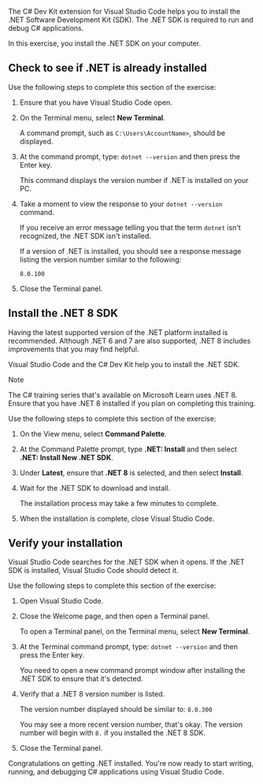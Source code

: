 The C# Dev Kit extension for Visual Studio Code helps you to install the .NET Software Development Kit (SDK). The .NET SDK is required to run and debug C# applications.

In this exercise, you install the .NET SDK on your computer.

## Check to see if .NET is already installed

Use the following steps to complete this section of the exercise:

1. Ensure that you have Visual Studio Code open.

1. On the Terminal menu, select **New Terminal**.

    A command prompt, such as `C:\Users\AccountName>`, should be displayed.

1. At the command prompt, type: `dotnet --version` and then press the Enter key.

    This command displays the version number if .NET is installed on your PC.

1. Take a moment to view the response to your `dotnet --version` command.

    If you receive an error message telling you that the term `dotnet` isn't recognized, the .NET SDK isn't installed.

    If a version of .NET is installed, you should see a response message listing the version number similar to the following:

    `8.0.100`

1. Close the Terminal panel.

## Install the .NET 8 SDK

Having the latest supported version of the .NET platform installed is recommended. Although .NET 6 and 7 are also supported, .NET 8 includes improvements that you may find helpful.

Visual Studio Code and the C# Dev Kit help you to install the .NET SDK.

> [!NOTE]
> The C# training series that's available on Microsoft Learn uses .NET 8. Ensure that you have .NET 8 installed if you plan on completing this training.

Use the following steps to complete this section of the exercise:

1. On the View menu, select **Command Palette**.

1. At the Command Palette prompt, type **.NET: Install** and then select **.NET: Install New .NET SDK**.

1. Under **Latest**, ensure that **.NET 8** is selected, and then select **Install**.

1. Wait for the .NET SDK to download and install.

    The installation process may take a few minutes to complete.

1. When the installation is complete, close Visual Studio Code.

## Verify your installation

Visual Studio Code searches for the .NET SDK when it opens. If the .NET SDK is installed, Visual Studio Code should detect it.

Use the following steps to complete this section of the exercise:

1. Open Visual Studio Code.

1. Close the Welcome page, and then open a Terminal panel.

    To open a Terminal panel, on the Terminal menu, select **New Terminal**.

1. At the Terminal command prompt, type: `dotnet --version` and then press the Enter key.

    You need to open a new command prompt window after installing the .NET SDK to ensure that it's detected.

1. Verify that a .NET 8 version number is listed.

    The version number displayed should be similar to: `8.0.300`

    You may see a more recent version number, that's okay. The version number will begin with `8.` if you installed the .NET 8 SDK.

1. Close the Terminal panel.

Congratulations on getting .NET installed. You're now ready to start writing, running, and debugging C# applications using Visual Studio Code.
